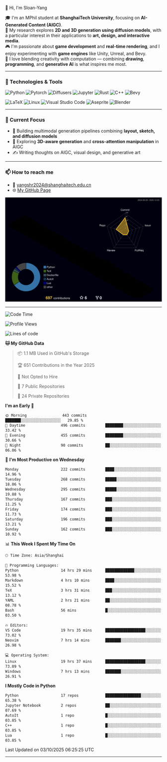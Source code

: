 👋 Hi, I'm Sloan-Yang

🎓 I'm an MPhil student at **ShanghaiTech University**, focusing on **AI-Generated Content (AIGC)**.  
🧠 My research explores **2D and 3D generation using diffusion models**, with a particular interest in their applications to **art, design, and interactive media**.  
🎮 I'm passionate about **game development** and **real-time rendering**, and I enjoy experimenting with **game engines** like Unity, Unreal, and Bevy.  
🎨 I love blending creativity with computation — combining **drawing**, **programming**, and **generative AI** is what inspires me most.

---

### 🧰 Technologies & Tools

![Python](https://img.shields.io/badge/python-%233776AB.svg?style=for-the-badge&logo=python&logoColor=white)
![Pytorch](https://img.shields.io/badge/pytorch-%23EE4C2C.svg?style=for-the-badge&logo=pytorch&logoColor=white)
![Diffusers](https://img.shields.io/badge/diffusers-HuggingFace-yellow?style=for-the-badge&logo=huggingface&logoColor=black)
![Jupyter](https://img.shields.io/badge/Jupyter-%23F37626.svg?style=for-the-badge&logo=Jupyter&logoColor=white)
![Rust](https://img.shields.io/badge/Rust-%23000000.svg?style=for-the-badge&logo=rust&logoColor=white)
![C++](https://img.shields.io/badge/C++-%2300599C.svg?style=for-the-badge&logo=c%2B%2B&logoColor=white)
![Bevy](https://img.shields.io/badge/Bevy-000000.svg?style=for-the-badge&logo=bevy&logoColor=white)

![LaTeX](https://img.shields.io/badge/LaTeX-47A141?style=for-the-badge&logo=latex&logoColor=white)
![Linux](https://img.shields.io/badge/Linux-FCC624?style=for-the-badge&logo=linux&logoColor=black)
![Visual Studio Code](https://img.shields.io/badge/VSCode-0078d7.svg?style=for-the-badge&logo=visual-studio-code&logoColor=white)
![Aseprite](https://img.shields.io/badge/Aseprite-FFFFFF?style=for-the-badge&logo=Aseprite&logoColor=%237D929E)
![Blender](https://img.shields.io/badge/Blender-F5792A?style=for-the-badge&logo=blender&logoColor=white)

---

### 🔭 Current Focus

- 🎨 Building multimodal generation pipelines combining **layout, sketch, and diffusion models**
- 🧪 Exploring **3D-aware generation** and **cross-attention manipulation** in AIGC
- ✍️ Writing thoughts on AIGC, visual design, and generative art

---

### 📫 How to reach me

- 📧 <a href="mailto:yangshr2024@shanghaitech.edu.cn">yangshr2024@shanghaitech.edu.cn</a>
- 🌐 [My GitHub Page](https://sloan-yang.github.io)  



![3D Profile](https://raw.githubusercontent.com/Sloan-Yang/Sloan-Yang/main/profile-3d-contrib/profile-night-rainbow.svg)

---


<!--START_SECTION:waka-->
![Code Time](http://img.shields.io/badge/Code%20Time-618%20hrs%2039%20mins-blue)

![Profile Views](http://img.shields.io/badge/Profile%20Views-0-blue)

![Lines of code](https://img.shields.io/badge/From%20Hello%20World%20I%27ve%20Written-2.2%20million%20lines%20of%20code-blue)

**🐱 My GitHub Data** 

> 📦 1.1 MB Used in GitHub's Storage 
 > 
> 🏆 651 Contributions in the Year 2025
 > 
> 🚫 Not Opted to Hire
 > 
> 📜 7 Public Repositories 
 > 
> 🔑 24 Private Repositories 
 > 
**I'm an Early 🐤** 

```text
🌞 Morning                443 commits         ███████░░░░░░░░░░░░░░░░░░   29.85 % 
🌆 Daytime                496 commits         ████████░░░░░░░░░░░░░░░░░   33.42 % 
🌃 Evening                455 commits         ████████░░░░░░░░░░░░░░░░░   30.66 % 
🌙 Night                  90 commits          ██░░░░░░░░░░░░░░░░░░░░░░░   06.06 % 
```
📅 **I'm Most Productive on Wednesday** 

```text
Monday                   222 commits         ████░░░░░░░░░░░░░░░░░░░░░   14.96 % 
Tuesday                  268 commits         █████░░░░░░░░░░░░░░░░░░░░   18.06 % 
Wednesday                295 commits         █████░░░░░░░░░░░░░░░░░░░░   19.88 % 
Thursday                 167 commits         ███░░░░░░░░░░░░░░░░░░░░░░   11.25 % 
Friday                   174 commits         ███░░░░░░░░░░░░░░░░░░░░░░   11.73 % 
Saturday                 196 commits         ███░░░░░░░░░░░░░░░░░░░░░░   13.21 % 
Sunday                   162 commits         ███░░░░░░░░░░░░░░░░░░░░░░   10.92 % 
```


📊 **This Week I Spent My Time On** 

```text
🕑︎ Time Zone: Asia/Shanghai

💬 Programming Languages: 
Python                   14 hrs 29 mins      █████████████░░░░░░░░░░░░   53.98 % 
Markdown                 4 hrs 10 mins       ████░░░░░░░░░░░░░░░░░░░░░   15.52 % 
TeX                      3 hrs 31 mins       ███░░░░░░░░░░░░░░░░░░░░░░   13.12 % 
YAML                     2 hrs 21 mins       ██░░░░░░░░░░░░░░░░░░░░░░░   08.78 % 
Bash                     56 mins             █░░░░░░░░░░░░░░░░░░░░░░░░   03.50 % 

🔥 Editors: 
VS Code                  19 hrs 35 mins      ██████████████████░░░░░░░   73.02 % 
Neovim                   7 hrs 14 mins       ███████░░░░░░░░░░░░░░░░░░   26.98 % 

💻 Operating System: 
Linux                    19 hrs 37 mins      ██████████████████░░░░░░░   73.09 % 
Windows                  7 hrs 13 mins       ███████░░░░░░░░░░░░░░░░░░   26.91 % 
```

**I Mostly Code in Python** 

```text
Python                   17 repos            ████████████████░░░░░░░░░   65.38 % 
Jupyter Notebook         2 repos             ██░░░░░░░░░░░░░░░░░░░░░░░   07.69 % 
AutoIt                   1 repo              █░░░░░░░░░░░░░░░░░░░░░░░░   03.85 % 
C++                      1 repo              █░░░░░░░░░░░░░░░░░░░░░░░░   03.85 % 
Lua                      1 repo              █░░░░░░░░░░░░░░░░░░░░░░░░   03.85 % 
```




 Last Updated on 03/10/2025 06:25:25 UTC
<!--END_SECTION:waka-->

---





